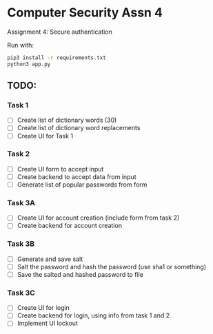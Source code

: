 # Computer Security Assn 4

Assignment 4: Secure authentication

Run with:

```sh
pip3 install -r requirements.txt
python3 app.py
```

## TODO:

### Task 1

- [ ] Create list of dictionary words (30)
- [ ] Create list of dictionary word replacements
- [ ] Create UI for Task 1

### Task 2

- [ ] Create UI form to accept input
- [ ] Create backend to accept data from input
- [ ] Generate list of popular passwords from form

### Task 3A

- [ ] Create UI for account creation (include form from task 2)
- [ ] Create backend for account creation

### Task 3B

- [ ] Generate and save salt
- [ ] Salt the password and hash the password (use sha1 or something)
- [ ] Save the salted and hashed password to file

### Task 3C

- [ ] Create UI for login
- [ ] Create backend for login, using info from task 1 and 2
- [ ] Implement UI lockout
